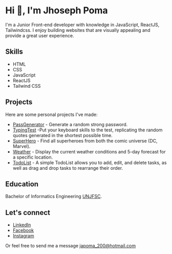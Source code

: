 # Hi 👋, I'm Jhoseph Poma

I'm a Junior Front-end developer with knowledge in JavaScript, ReactJS, Tailwindcss. I enjoy building websites that are visually appealing and provide a great user experience.

## Skills

- HTML
- CSS
- JavaScript
- ReactJS
- Tailwind CSS

## Projects

Here are some personal projects I've made:

- [PassGenerator](https://rtzboy.github.io/pass_gener_jp/) - Generate a random strong password.
- [TypingTest](https://typingtestjpdev.netlify.app/) -Put your keyboard skills to the test, replicating the random quotes generated in the shortest possible time.
- [SuperHero](https://super-hero-woad.vercel.app/) - Find all superheroes from both the comic universe (DC, Marvel).
- [Weather](https://weatherjpdev.netlify.app/) - Display the current weather conditions and 5-day forecast for a specific location.
- [TodoList](https://todolistjpdev.netlify.app/) - A simple TodoList allows you to add, edit, and delete tasks, as well as drag and drop tasks to rearrange their order.

## Education

Bachelor of Informatics Engineering [UNJFSC](https://unjfsc.edu.pe/).

## Let's connect

- [LinkedIn](https://www.linkedin.com/in/jhoseph-poma-aldave-9b01a01a9/)
- [Facebook](https://www.facebook.com/joseph.22.12/)
- [Instagram](https://www.instagram.com/jhoseph2212/)

Or feel free to send me a message japoma_200@hotmail.com 
